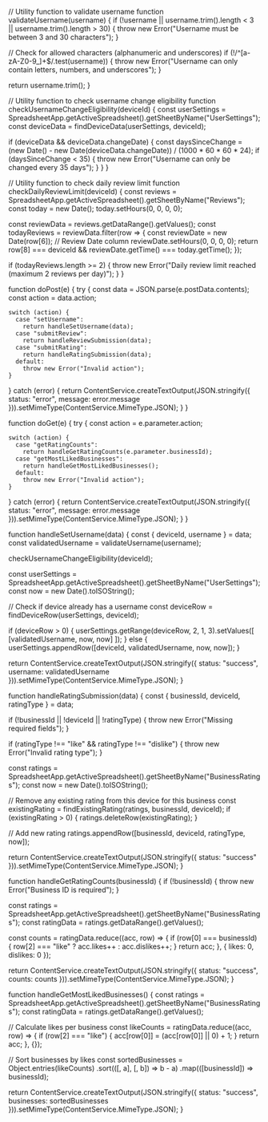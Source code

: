 // Utility function to validate username
function validateUsername(username) {
  if (!username || username.trim().length < 3 || username.trim().length > 30) {
    throw new Error("Username must be between 3 and 30 characters");
  }
  
  // Check for allowed characters (alphanumeric and underscores)
  if (!/^[a-zA-Z0-9_]+$/.test(username)) {
    throw new Error("Username can only contain letters, numbers, and underscores");
  }
  
  return username.trim();
}

// Utility function to check username change eligibility
function checkUsernameChangeEligibility(deviceId) {
  const userSettings = SpreadsheetApp.getActiveSpreadsheet().getSheetByName("UserSettings");
  const deviceData = findDeviceData(userSettings, deviceId);
  
  if (deviceData && deviceData.changeDate) {
    const daysSinceChange = (new Date() - new Date(deviceData.changeDate)) / (1000 * 60 * 60 * 24);
    if (daysSinceChange < 35) {
      throw new Error("Username can only be changed every 35 days");
    }
  }
}

// Utility function to check daily review limit
function checkDailyReviewLimit(deviceId) {
  const reviews = SpreadsheetApp.getActiveSpreadsheet().getSheetByName("Reviews");
  const today = new Date();
  today.setHours(0, 0, 0, 0);
  
  const reviewData = reviews.getDataRange().getValues();
  const todayReviews = reviewData.filter(row => {
    const reviewDate = new Date(row[6]); // Review Date column
    reviewDate.setHours(0, 0, 0, 0);
    return row[8] === deviceId && reviewDate.getTime() === today.getTime();
  });
  
  if (todayReviews.length >= 2) {
    throw new Error("Daily review limit reached (maximum 2 reviews per day)");
  }
}

function doPost(e) {
  try {
    const data = JSON.parse(e.postData.contents);
    const action = data.action;
    
    switch (action) {
      case "setUsername":
        return handleSetUsername(data);
      case "submitReview":
        return handleReviewSubmission(data);
      case "submitRating":
        return handleRatingSubmission(data);
      default:
        throw new Error("Invalid action");
    }
  } catch (error) {
    return ContentService.createTextOutput(JSON.stringify({
      status: "error",
      message: error.message
    })).setMimeType(ContentService.MimeType.JSON);
  }
}

function doGet(e) {
  try {
    const action = e.parameter.action;
    
    switch (action) {
      case "getRatingCounts":
        return handleGetRatingCounts(e.parameter.businessId);
      case "getMostLikedBusinesses":
        return handleGetMostLikedBusinesses();
      default:
        throw new Error("Invalid action");
    }
  } catch (error) {
    return ContentService.createTextOutput(JSON.stringify({
      status: "error",
      message: error.message
    })).setMimeType(ContentService.MimeType.JSON);
  }
}

function handleSetUsername(data) {
  const { deviceId, username } = data;
  const validatedUsername = validateUsername(username);
  
  checkUsernameChangeEligibility(deviceId);
  
  const userSettings = SpreadsheetApp.getActiveSpreadsheet().getSheetByName("UserSettings");
  const now = new Date().toISOString();
  
  // Check if device already has a username
  const deviceRow = findDeviceRow(userSettings, deviceId);
  
  if (deviceRow > 0) {
    userSettings.getRange(deviceRow, 2, 1, 3).setValues([
      [validatedUsername, now, now]
    ]);
  } else {
    userSettings.appendRow([deviceId, validatedUsername, now, now]);
  }
  
  return ContentService.createTextOutput(JSON.stringify({
    status: "success",
    username: validatedUsername
  })).setMimeType(ContentService.MimeType.JSON);
}

function handleRatingSubmission(data) {
  const { businessId, deviceId, ratingType } = data;
  
  if (!businessId || !deviceId || !ratingType) {
    throw new Error("Missing required fields");
  }
  
  if (ratingType !== "like" && ratingType !== "dislike") {
    throw new Error("Invalid rating type");
  }
  
  const ratings = SpreadsheetApp.getActiveSpreadsheet().getSheetByName("BusinessRatings");
  const now = new Date().toISOString();
  
  // Remove any existing rating from this device for this business
  const existingRating = findExistingRating(ratings, businessId, deviceId);
  if (existingRating > 0) {
    ratings.deleteRow(existingRating);
  }
  
  // Add new rating
  ratings.appendRow([businessId, deviceId, ratingType, now]);
  
  return ContentService.createTextOutput(JSON.stringify({
    status: "success"
  })).setMimeType(ContentService.MimeType.JSON);
}

function handleGetRatingCounts(businessId) {
  if (!businessId) {
    throw new Error("Business ID is required");
  }
  
  const ratings = SpreadsheetApp.getActiveSpreadsheet().getSheetByName("BusinessRatings");
  const ratingData = ratings.getDataRange().getValues();
  
  const counts = ratingData.reduce((acc, row) => {
    if (row[0] === businessId) {
      row[2] === "like" ? acc.likes++ : acc.dislikes++;
    }
    return acc;
  }, { likes: 0, dislikes: 0 });
  
  return ContentService.createTextOutput(JSON.stringify({
    status: "success",
    counts: counts
  })).setMimeType(ContentService.MimeType.JSON);
}

function handleGetMostLikedBusinesses() {
  const ratings = SpreadsheetApp.getActiveSpreadsheet().getSheetByName("BusinessRatings");
  const ratingData = ratings.getDataRange().getValues();
  
  // Calculate likes per business
  const likeCounts = ratingData.reduce((acc, row) => {
    if (row[2] === "like") {
      acc[row[0]] = (acc[row[0]] || 0) + 1;
    }
    return acc;
  }, {});
  
  // Sort businesses by likes
  const sortedBusinesses = Object.entries(likeCounts)
    .sort(([, a], [, b]) => b - a)
    .map(([businessId]) => businessId);
  
  return ContentService.createTextOutput(JSON.stringify({
    status: "success",
    businesses: sortedBusinesses
  })).setMimeType(ContentService.MimeType.JSON);
}